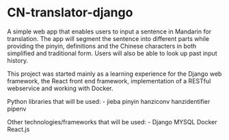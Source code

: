 # CN-translator-django
A simple web app that enables users to input a sentence in Mandarin for translation. The app will segment the sentence
into different parts while providing the pinyin, definitions and the Chinese characters in both simplified and traditional form. Users will also be able to look up past input history.

This project was started mainly as a learning experience for the Django web framework, the React front end framework, implementation of a RESTful webservice and working with Docker.

Python libraries that will be used: -
jieba
pinyin
hanziconv
hanzidentifier
pipenv

Other technologies/frameworks that will be used: -
Django
MYSQL
Docker
React.js
